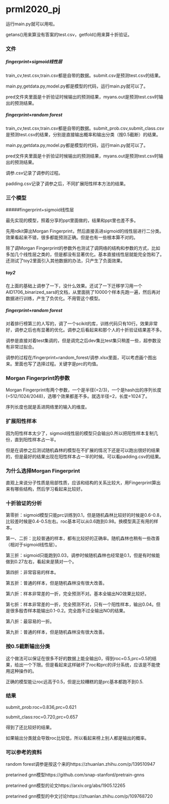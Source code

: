 # prml2020_pj

运行main.py就可以用啦。

getans()用来算没有答案的test.csv，getfold()用来算十折验证。



### 文件

##### fingerprint+sigmoid线性层

train_cv,test.csv,train.csv都是自带的数据。submit.csv是预测test.csv的结果。

main.py,getdata.py,model.py都是模型的代码，运行main.py就可以了。

pred文件夹里面是十折验证时候输出的预测结果，myans.out是预测test.csv时输出的预测结果。

##### fingerprint+random forest

train_cv,test.csv,train.csv都是自带的数据。submit_prob.csv,submit_class.csv是预测test.csv的结果，分别是直接输出概率和输出分类（按0.5截断）的结果。

main.py,getdata.py,model.py都是模型的代码，运行main.py就可以了。

pred文件夹里面是十折验证时候输出的预测结果，myans.out是预测test.csv时输出的预测结果。

调参.csv记录了调参的过程。

padding.csv记录了调参之后，不同扩展阳性样本方法的结果。



### 三个模型

#####fingerprint+sigmoid线性层

最先实现的模型，照着分享的ppt里面做的，结果和ppt里也差不多。

先用rdkit算出Morgan Fingerprint，然后直接丢进sigmoid的线性层进行二分类。效果看起来不错，很多都能预测正确。但是也有一些根本算不对的。

除了调Morgan Fingerprint的参数外也测试了调网络的结构和参数的方式，比如多加几个线性层之类的，但是都没有显著优化。基本直接线性层就能完全饱和了。还测试了toy2里面引入其他数据的办法，只产生了负面效果。

##### toy2

在上面的基础上调参了一下，没什么效果。还试了一下迁移学习用一个AID1706_binarized_sars的文档，从里面挑了10000个样本先跑一遍，然后再对数据进行训练，产生了负优化。不用管这个模型。

##### fingerprint+random forest

对着排行榜第三的人写的，调了一个scikit的库，训练代码只有10行。效果非常好，调参之后也有显著的优化。调参之后看起来和那个人的十折验证结果差不多。

调参是直接对着test集调的，但是调完之后dev集比test集只稍差一些，超参数没有非常过拟合。

调参的过程在/fingerprint+random_forest/调参.xlsx里面，可以考虑画个图出来。里面也写了选择过程。关键字是prc的均值。



### Morgan Fingerprint的参数

Morgan Fingerprint有两个参数，一个是半径(=2/3)，一个是hash出的序列长度(=512/1024/2048)，选哪个效果都差不多。就选半径=2，长度=1024了。

序列长度也就是丢进网络里的输入的维度。



### 扩展阳性样本

因为阳性样本太少了，sigmoid线性层的模型只会输出0.所以把阳性样本复制几份，直到阳性样本占一半。	

但是在调参之后测试随机森林的模型在不扩展的情况下还是可以跑出很好的结果的，但是最好的结果出现在阳性样本占一半的时候。可以看padding.csv的结果。



### 为什么选择Morgan Fingerprint

直观上来说分子性质是局部性质，应该和结构的关系比较大，用Fingerprint算出来有哪些结构，然后学习看起来比较好。



### 十折验证的分析

第零折：sigmoid模型只能prc训练到0.1，但是随机森林比较好的时候是0.6-0.8，比较差时候是0.4-0.5左右。roc基本可以从0.6跑到0.98。换模型真正有用的样本。

第一、二折：比较普通的样本，都有比较好的正确率。随机森林也稍有一些改善（相对于sigmoid线性层）。

第三折：sigmoid只能跑到0.03，调参时候随机森林也经常是0.1，但是有时候能做到0.27左右，看起来是猜对一个。

第四折：非常容易的样本。

第五折：普通的样本，但是随机森林没有很大改善。

第六折：样本非常差的一折，完全预测不对。基本全输出NO效果比较好。

第七折：样本非常差的一折，完全预测不对，只有一个阳性样本，输出0.04。但是很多殷杏样本能输出0.1-0.2。完全跑不过全输出NO的结果。

第八折：最容易的一折。

第九折：普通的样本，但是随机森林没有很大改善。



### 按0.5截断输出分类

这个做法可以保证在很多不好的数据上能全输出0，得到roc=0.5,prc=0.5的结果，给出一个下限。但是看起来这样破坏了roc和prc的评分系统，应该是不能使用这种操作的。

正确的模型能让roc远高于0.5，但是比较糟糕的是prc基本都跑不到0.5.



### 结果

submit_prob:roc=0.836,prc=0.621

submit_class:roc=0.720,prc=0.657

得到了还比较好的结果。

如果输出分类就会导致roc比较低，所以看起来榜上别人都是输出的概率。



### 可以参考的资料

random forest调参是按这个来的https://zhuanlan.zhihu.com/p/139510947

pretarined gnn模型https://github.com/snap-stanford/pretrain-gnns

pretarined gnn模型的论文https://arxiv.org/abs/1905.12265

pretarined gnn模型的中文讨论https://zhuanlan.zhihu.com/p/109768720